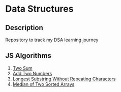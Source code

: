 # Data Structures

## Description

Repository to track my DSA learning journey

## JS Algorithms

1. [Two Sum](./js/two-sum.js)
2. [Add Two Numbers](./js/add-two-number.js)
3. [Longest Substring Without Repeating Characters](./js/longest-substring-without-repeating-characters.js)
4. [Median of Two Sorted Arrays](./js/median-of-two-sorted-arrays.js)
